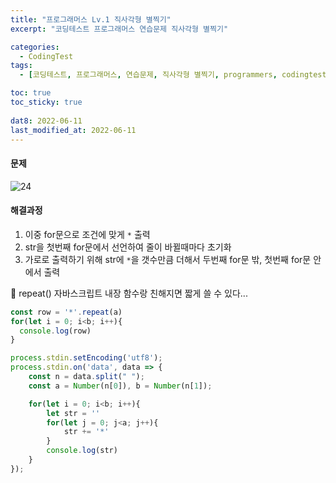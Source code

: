 ```yaml
---
title: "프로그래머스 Lv.1 직사각형 별찍기"
excerpt: "코딩테스트 프로그래머스 연습문제 직사각형 별찍기"

categories:
  - CodingTest
tags:
  - [코딩테스트, 프로그래머스, 연습문제, 직사각형 별찍기, programmers, codingtest, 코딩테스트 연습]

toc: true
toc_sticky: true
 
dat8: 2022-06-11
last_modified_at: 2022-06-11
---
```


#### 문제
![24](/assets/images/24.png)

#### 해결과정
1. 이중 for문으로 조건에 맞게 `*` 출력
2. str을 첫번째 for문에서 선언하여 줄이 바뀔때마다 초기화
3. 가로로 출력하기 위해 str에 `*`을 갯수만큼 더해서 두번째 for문 밖, 첫번째 for문 안에서 출력

:pushpin: repeat()
자바스크립트 내장 함수랑 친해지면 짧게 쓸 수 있다...
```javascript
const row = '*'.repeat(a)
for(let i = 0; i<b; i++){
  console.log(row)
}
```

```javascript
process.stdin.setEncoding('utf8');
process.stdin.on('data', data => {
    const n = data.split(" ");
    const a = Number(n[0]), b = Number(n[1]);

    for(let i = 0; i<b; i++){
        let str = ''
        for(let j = 0; j<a; j++){
            str += '*'
        }
        console.log(str)
    }
});
```
